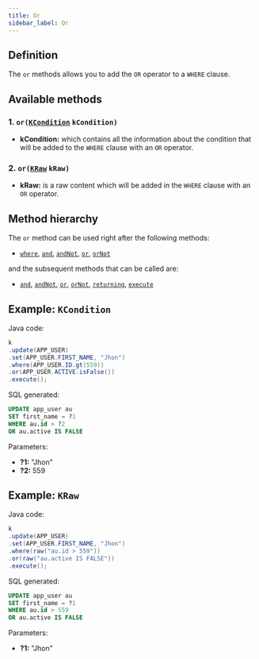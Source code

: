 ```yaml
---
title: Or
sidebar_label: Or
---
```


## Definition

The `or` methods allows you to add the `OR` operator to a `WHERE` clause.

## Available methods

### 1. `or(`[`KCondition`](/docs/misc/kcondition/introduction) `kCondition)`

- **kCondition:** which contains all the information about the condition that will be added to the `WHERE` clause with an `OR` operator.

### 2. `or(`[`KRaw`](/docs/misc/select-list-values#7-kraw) `kRaw)`

- **kRaw:** is a raw content which will be added in the `WHERE` clause with an `OR` operator.

## Method hierarchy

The `or` method can be used right after the following methods:

- [`where`](/docs/update-statement/where/), [`and`](/docs/update-statement/where/and), [`andNot`](/docs/update-statement/where/and-not), [`or`](/docs/update-statement/where/or), [`orNot`](/docs/update-statement/where/or-not)

and the subsequent methods that can be called are:

- [`and`](/docs/update-statement/where/and), [`andNot`](/docs/update-statement/where/and-not), [`or`](/docs/update-statement/where/or), [`orNot`](/docs/update-statement/where/or-not), [`returning`](/docs/update-statement/returning), [`execute`](/docs/select-statement/select/)

## Example: `KCondition`

Java code:

```java
k
.update(APP_USER)
.set(APP_USER.FIRST_NAME, "Jhon")
.where(APP_USER.ID.gt(559))
.or(APP_USER.ACTIVE.isFalse())
.execute();
```

SQL generated:

```sql
UPDATE app_user au
SET first_name = ?1
WHERE au.id > ?2
OR au.active IS FALSE
```

Parameters:

- **?1:** "Jhon"
- **?2:** 559

## Example: `KRaw`

Java code:

```java
k
.update(APP_USER)
.set(APP_USER.FIRST_NAME, "Jhon")
.where(raw("au.id > 559"))
.or(raw("au.active IS FALSE"))
.execute();
```

SQL generated:

```sql
UPDATE app_user au
SET first_name = ?1
WHERE au.id > 559
OR au.active IS FALSE
```

Parameters:

- **?1:** "Jhon"